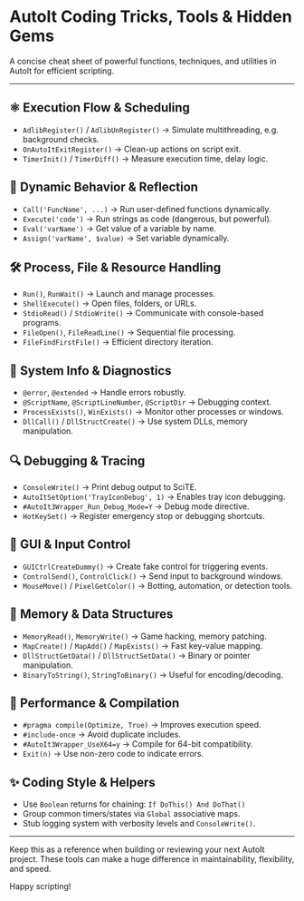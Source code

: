 # AutoIt Coding Tricks, Tools & Hidden Gems

A concise cheat sheet of powerful functions, techniques, and utilities in AutoIt for efficient scripting.

---

## ⚛️ Execution Flow & Scheduling

* `AdlibRegister()` / `AdlibUnRegister()` → Simulate multithreading, e.g. background checks.
* `OnAutoItExitRegister()` → Clean-up actions on script exit.
* `TimerInit()` / `TimerDiff()` → Measure execution time, delay logic.

## 🧠 Dynamic Behavior & Reflection

* `Call('FuncName', ...)` → Run user-defined functions dynamically.
* `Execute('code')` → Run strings as code (dangerous, but powerful).
* `Eval('varName')` → Get value of a variable by name.
* `Assign('varName', $value)` → Set variable dynamically.

## 🛠️ Process, File & Resource Handling

* `Run()`, `RunWait()` → Launch and manage processes.
* `ShellExecute()` → Open files, folders, or URLs.
* `StdioRead()` / `StdioWrite()` → Communicate with console-based programs.
* `FileOpen()`, `FileReadLine()` → Sequential file processing.
* `FileFindFirstFile()` → Efficient directory iteration.

## 🧠 System Info & Diagnostics

* `@error`, `@extended` → Handle errors robustly.
* `@ScriptName`, `@ScriptLineNumber`, `@ScriptDir` → Debugging context.
* `ProcessExists()`, `WinExists()` → Monitor other processes or windows.
* `DllCall()` / `DllStructCreate()` → Use system DLLs, memory manipulation.

## 🔍 Debugging & Tracing

* `ConsoleWrite()` → Print debug output to SciTE.
* `AutoItSetOption('TrayIconDebug', 1)` → Enables tray icon debugging.
* `#AutoIt3Wrapper_Run_Debug_Mode=Y` → Debug mode directive.
* `HotKeySet()` → Register emergency stop or debugging shortcuts.

## 🔹 GUI & Input Control

* `GUICtrlCreateDummy()` → Create fake control for triggering events.
* `ControlSend()`, `ControlClick()` → Send input to background windows.
* `MouseMove()` / `PixelGetColor()` → Botting, automation, or detection tools.

## 🧹 Memory & Data Structures

* `MemoryRead()`, `MemoryWrite()` → Game hacking, memory patching.
* `MapCreate()` / `MapAdd()` / `MapExists()` → Fast key-value mapping.
* `DllStructGetData()` / `DllStructSetData()` → Binary or pointer manipulation.
* `BinaryToString()`, `StringToBinary()` → Useful for encoding/decoding.

## 🚀 Performance & Compilation

* `#pragma compile(Optimize, True)` → Improves execution speed.
* `#include-once` → Avoid duplicate includes.
* `#AutoIt3Wrapper_UseX64=y` → Compile for 64-bit compatibility.
* `Exit(n)` → Use non-zero code to indicate errors.

## ✨ Coding Style & Helpers

* Use `Boolean` returns for chaining: `If DoThis() And DoThat()`
* Group common timers/states via `Global` associative maps.
* Stub logging system with verbosity levels and `ConsoleWrite()`.

---

Keep this as a reference when building or reviewing your next AutoIt project. These tools can make a huge difference in maintainability, flexibility, and speed.

Happy scripting!

